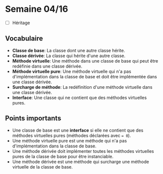 # Semaine 04/16

- [ ] Héritage


## Vocabulaire

- **Classe de base**: La classe dont une autre classe hérite.
- **Classe dérivée**: La classe qui hérite d'une autre classe.
- **Méthode virtuelle**: Une méthode dans une classe de base qui peut être redéfinie dans une classe dérivée.
- **Méthode virtuelle pure**: Une méthode virtuelle qui n'a pas d'implémentation dans la classe de base et doit être implémentée dans une classe dérivée.
- **Surcharge de méthode**: La redéfinition d'une méthode virtuelle dans une classe dérivée.
- **Interface**: Une classe qui ne contient que des méthodes virtuelles pures.

## Points importants

- Une classe de base est une **interface** si elle ne contient que des méthodes virtuelles pures (méthodes déclarées avec `= 0`).
- Une méthode virtuelle pure est une méthode qui n'a pas d'implémentation dans la classe de base.
- Une méthode dérivée doit implémenter toutes les méthodes virtuelles pures de la classe de base pour être instanciable.
- Une méthode dérivée est une méthode qui surcharge une méthode virtuelle de la classe de base.